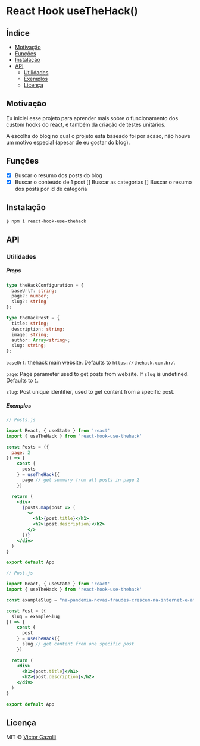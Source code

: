 # React Hook useTheHack()
## Índice

- [Motivação](#motivação)
- [Funções](#funções)
- [Instalação](#instalação)
- [API](#api)
  - [Utilidades](#utilidades)
  - [Exemplos](#exemplos)
  - [Licença](#licença)

## Motivação
Eu iniciei esse projeto para aprender mais sobre o funcionamento dos custom hooks do react, e também da criação de testes unitários.

A escolha do blog no qual o projeto está baseado foi por acaso, não houve um motivo especial (apesar de eu gostar do blog).


## Funções
- [x] Buscar o resumo dos posts do blog
- [x] Buscar o conteúdo de 1 post
[] Buscar as categorias
[] Buscar o resumo dos posts por id de categoria
## Instalação

```bash
$ npm i react-hook-use-thehack
```

## API

### Utilidades

##### Props
```typescript
type theHackConfiguration = {
  baseUrl?: string;
  page?: number;
  slug?: string
};

type theHackPost = {
  title: string;
  description: string;
  image: string;
  author: Array<string>;
  slug: string;
};

```

`baseUrl`: thehack main website. Defaults to `https://thehack.com.br/`.

`page`: Page parameter used to get posts from website. If `slug` is undefined. Defaults to `1`.

`slug`: Post unique identifier, used to get content from a specific post.


##### Exemplos


```jsx
// Posts.js

import React, { useState } from 'react'
import { useTheHack } from 'react-hook-use-thehack'

const Posts = ({
  page: 2
}) => {
    const {
      posts
    } = useTheHack({
      page // get summary from all posts in page 2
    })

  return (
    <div>
      {posts.map(post => (
        <>
          <h1>{post.title}</h1>
          <h2>{post.description}</h2>
        </>
      ))}
    </div>
  )
}

export default App
```


```jsx
// Post.js

import React, { useState } from 'react'
import { useTheHack } from 'react-hook-use-thehack'

const exampleSlug = "na-pandemia-novas-fraudes-crescem-na-internet-e-afetam-brasileiros";

const Post = ({
  slug = exampleSlug
}) => {
    const {
      post
    } = useTheHack({
      slug // get content from one specific post
    })

  return (
    <div>
      <h1>{post.title}</h1>
      <h2>{post.description}</h2>
    </div>
  )
}

export default App
```


## Licença

MIT © [Victor Gazolli](https://github.com/victorlpgazolli)
